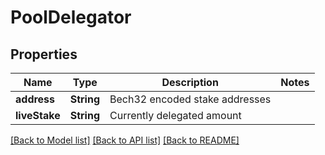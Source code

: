 # PoolDelegator

## Properties
Name | Type | Description | Notes
------------ | ------------- | ------------- | -------------
**address** | **String** | Bech32 encoded stake addresses | 
**liveStake** | **String** | Currently delegated amount | 

[[Back to Model list]](../README.md#documentation-for-models) [[Back to API list]](../README.md#documentation-for-api-endpoints) [[Back to README]](../README.md)


